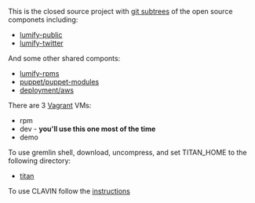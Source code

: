 This is the closed source project with [git
subtrees](https://github.com/git/git/blob/master/contrib/subtree/git-subtree.txt)
of the open source componets including:

- [lumify-public](https://github.com/altamiracorp/lumify)
- [lumify-twitter](https://github.com/altamiracorp/lumify-twitter)

And some other shared componts:

- [lumify-rpms](https://github.com/altamiracorp/lumify-rpms)
- [puppet/puppet-modules](https://github.com/altamiracorp/puppt-modules)
- [deployment/aws](https://github.com/dsingley/aws)

There are 3 [Vagrant](http://www.vagrantup.com/) VMs:

- rpm
- dev - **you'll use this one most of the time**
- demo

To use gremlin shell, download, uncompress, and set TITAN_HOME to the following directory:

- [titan](http://bits.lumify.io.s3.amazonaws.com/tmp/titan-hbase-0.3.2.zip)

To use CLAVIN follow the [instructions](https://github.com/altamiracorp/lumify-all/bloe/master/docs/clavin-setup.md)